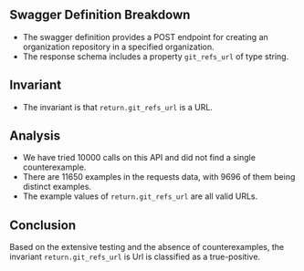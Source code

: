## Swagger Definition Breakdown
- The swagger definition provides a POST endpoint for creating an organization repository in a specified organization.
- The response schema includes a property `git_refs_url` of type string.

## Invariant
- The invariant is that `return.git_refs_url` is a URL.

## Analysis
- We have tried 10000 calls on this API and did not find a single counterexample.
- There are 11650 examples in the requests data, with 9696 of them being distinct examples.
- The example values of `return.git_refs_url` are all valid URLs.

## Conclusion
Based on the extensive testing and the absence of counterexamples, the invariant `return.git_refs_url` is Url is classified as a true-positive.
